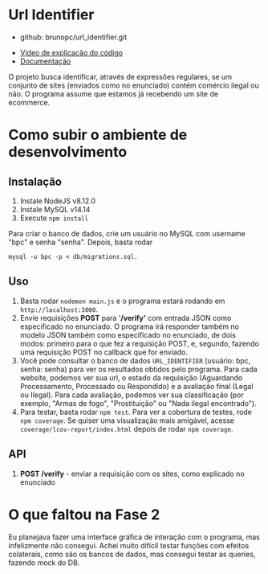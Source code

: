 # Url Identifier

- github: brunopc/url_identifier.git
* [Vídeo de explicação do código](https://www.youtube.com/watch?v=dlXqqqJI_ek)
* [Documentação](https://www.dropbox.com/s/pfzc85yzzedi4ad/docs.pdf?dl=0)

O projeto busca identificar, através de expressões regulares, se um
conjunto de sites (enviados como no enunciado) contém comércio ilegal ou
não. O programa assume que estamos já recebendo um site de ecommerce.

# Como subir o ambiente de desenvolvimento

## Instalação

1. Instale NodeJS v8.12.0
2. Instale MySQL v14.14
3. Execute `npm install`

Para criar o banco de dados, crie um usuário no MySQL com username "bpc"
e senha "senha". Depois, basta rodar 

```
mysql -u bpc -p < db/migrations.sql.
```

## Uso

1. Basta rodar `nodemon main.js` e o programa estará rodando em
   `http://localhost:3000`.
1. Envie requisições **POST** para '**/verify'** com entrada JSON como
   especificado no enunciado. 
   O programa irá responder também no modelo
   JSON também como especificado no enunciado, de dois modos: primeiro
   para o que fez a requisição POST, e, segundo, fazendo uma requisição
   POST no callback que for enviado.  
1. Você pode consultar o banco de dados
   `URL_IDENTIFIER` 
   (usuário: bpc, senha: senha)
   para ver os resultados obtidos
   pelo programa. Para cada website, podemos ver sua url, o estado da
   requisição (Aguardando Processamento, Processado ou Respondido) e
   a avaliação final (Legal ou Ilegal).
   Para cada avaliação, podemos ver sua classificação (por exemplo,
   "Armas de fogo", "Prostituição" ou "Nada ilegal encontrado").
1. Para testar, basta rodar `npm test`. Para ver a cobertura de testes,
   rode `npm coverage`. Se quiser uma visualização mais amigável, acesse
   `coverage/lcov-report/index.html` depois de rodar `npm coverage`.

## API

1. **POST /verify** - enviar a requisição com os sites, como explicado no
   enunciado

# O que faltou na Fase 2

Eu planejava fazer uma interface gráfica de interação com o programa, mas
infelizmente não consegui. Achei muito difícil testar
funções com efeitos colaterais, como são os bancos de dados, mas consegui
testar as queries, fazendo mock do DB.


